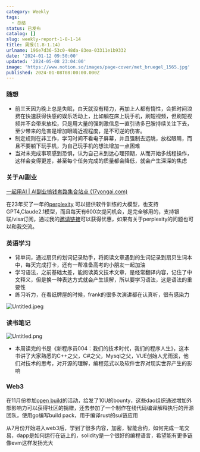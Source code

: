 ```yaml
---
category: Weekly
tags:
  - 总结
status: 已发布
catalog: []
slug: weekly-report-1-8-1-14
title: 周报(1.8-1.14)
urlname: 196e7d36-53c0-48da-83ea-03311e1b9332
date: '2024-01-12 09:50:00'
updated: '2024-05-08 23:04:00'
image: 'https://www.notion.so/images/page-cover/met_bruegel_1565.jpg'
published: 2024-01-08T08:00:00.000Z
---
```


### 随想

- 前三天因为晚上总是失眠，白天就没有精力，再加上人都有惰性，会把时间浪费在快速获得快感的娱乐活动上，比如躺在床上玩手机，刷短视频，但刷短视频并不会带来放松，只是用大量的强刺激信息一直引诱多巴胺持续关注下去，至少带来的危害是增加眼睛近视程度，是不可逆的伤害。
- 制定规则在非工作，学习时间不看电子屏幕，并且强制去远眺，放松眼睛，而且不要躺下玩手机，为自己玩手机的想法增加一点困难
- 当对未完成事项感到恐惧，认为自己未到达心理预期，从而开始多线程操作，这样会变得更差，甚至每个任务完成的质量都会降低，就会产生深深的焦虑

### 关于AI副业


[一起用AI | AI副业搞钱套路集合站点 (17yongai.com)](https://17yongai.com/)


在23年买了一年的[perplexity](https://www.perplexity.ai/) 可以提供软件训练的大模型，也支持GPT4,Claude2.1模型，而且每天有600次提问机会，是完全够用的，支持银联/visa订阅，通过我的[邀请链接](https://perplexity.ai/pro?referral_code=SGJ7X87B)可以获得优惠，如果有关于perplexity的问题也可以和我交流。


### 英语学习

- 背单词，通过扇贝的划词记录助手，将阅读文章遇到的生词记录到扇贝生词本中，每天完成打卡，还有一帮准备高考的小朋友一起加油
- 学习语法，之前基础太差，能阅读英文技术文章，是经常翻译内容，记住了中文释义，但是换一种表达方式就会产生误解，所以要学习语法，这是语法的重要性
- 练习听力，在看纸牌屋的时候，frank的很多次演讲都在认真听，很有感染力

![Untitled.jpeg](https://prod-files-secure.s3.us-west-2.amazonaws.com/5d24fe63-e567-4804-86f9-9fdc62e13082/c33f3733-be40-431e-a494-10399ac86f32/Untitled.jpeg?X-Amz-Algorithm=AWS4-HMAC-SHA256&X-Amz-Content-Sha256=UNSIGNED-PAYLOAD&X-Amz-Credential=ASIAZI2LB466UQBXXPUZ%2F20250201%2Fus-west-2%2Fs3%2Faws4_request&X-Amz-Date=20250201T213226Z&X-Amz-Expires=3600&X-Amz-Security-Token=IQoJb3JpZ2luX2VjENX%2F%2F%2F%2F%2F%2F%2F%2F%2F%2FwEaCXVzLXdlc3QtMiJIMEYCIQDlb5HjX5r5cDmbCLfjN2lr%2BxGQXv9JW7tdt03IkmJsYgIhAPoDrpzItLUHiom7Bp%2BrHTt8Uqq1CuQ5%2BdOUD%2FcIkkUiKogECN7%2F%2F%2F%2F%2F%2F%2F%2F%2F%2FwEQABoMNjM3NDIzMTgzODA1Igz0ZeASvg8LyTtiGO4q3AMwAgcQvO9KTajtJoXNJvjBA9YsLGPPJ1zOZ0DehAZ9O7W%2Bgw7O2fzeBOPNEqW%2BSTCBHM3Uweh5swkPXLFk025aZB9qgtExEz%2BvwPEp1p5gUjHfuEhzPr3hELQLkWaIa9JuiVkDexrpUvL0mjtaCDqQuLllgSEPkQSKCkQUMW1dIxxiVAd3WDGJJ2VCYTnbWOZmUxKRqTzUl3C1bvyx4P2GEx3mBMs6MDgStoRKick%2FlBuExLwOEg8V7DX1cyuCXKyfr21AJLn2Xm7jl%2FpKcayplYkoLs%2BH2VbDuKXfbd3arFSPTUX8zQjAzEhjdCDi0nos3rexeHnhpLG190NPO6OrSM5ER%2FLeojUauasXb9pqo0RSbeV998nU88DghfuYZtjicFiwt2scUA%2F2Z5dhYY57NWHkfRyJhxScJX%2BE78B1oHz4aREQBBNf9ji4hgr%2FTSJw2xRFWz6TPX3%2B17ZjAm4oYACG4sz1yXHQL4YV6ONS4ozXLwvsTXVXulQSZ6TQ4lqb1%2B8bV3%2Bhh4hbDkUE8vMed%2F395694l%2FtScUCaL86FqXb2Mp1AwUWHa8sELB98n6IRAoRIJzMiSDWK51h1AbwsNIIwUi2lCywICA0y68RV6S4Nf7W167%2BrGe3dYDCelPq8BjqkAVjvfo%2FCpJZ%2B6oC%2FBQLmrSBJcn2SP1TRGZjo2AvwHJPeo8Uv3QQOUbvyHCsitbScC0ZUkJHa2v4RlNELqnt%2FqZh0vVf54vp0jkIl7y8EbSZL1L5h3TSwr7KlSvYl1IJjn0qFcGyOLTtcpBQMVdOfqhHRlu%2FcF44TRlVrexcAeas3xWhKSr1Yfdc0dbCSYBtvu%2BLxCQcOpdi7ZEcVEg3qjWyxUKto&X-Amz-Signature=6bf362f3da41e94a8c2e209fa3f1eb2e0be8f159baa29efaa4148a5b48d8f6c8&X-Amz-SignedHeaders=host&x-id=GetObject)


### 读书笔记


![Untitled.png](https://prod-files-secure.s3.us-west-2.amazonaws.com/5d24fe63-e567-4804-86f9-9fdc62e13082/96aa439a-1c95-4054-aa84-ef4e0c8eb5d1/Untitled.png?X-Amz-Algorithm=AWS4-HMAC-SHA256&X-Amz-Content-Sha256=UNSIGNED-PAYLOAD&X-Amz-Credential=ASIAZI2LB466UQBXXPUZ%2F20250201%2Fus-west-2%2Fs3%2Faws4_request&X-Amz-Date=20250201T213226Z&X-Amz-Expires=3600&X-Amz-Security-Token=IQoJb3JpZ2luX2VjENX%2F%2F%2F%2F%2F%2F%2F%2F%2F%2FwEaCXVzLXdlc3QtMiJIMEYCIQDlb5HjX5r5cDmbCLfjN2lr%2BxGQXv9JW7tdt03IkmJsYgIhAPoDrpzItLUHiom7Bp%2BrHTt8Uqq1CuQ5%2BdOUD%2FcIkkUiKogECN7%2F%2F%2F%2F%2F%2F%2F%2F%2F%2FwEQABoMNjM3NDIzMTgzODA1Igz0ZeASvg8LyTtiGO4q3AMwAgcQvO9KTajtJoXNJvjBA9YsLGPPJ1zOZ0DehAZ9O7W%2Bgw7O2fzeBOPNEqW%2BSTCBHM3Uweh5swkPXLFk025aZB9qgtExEz%2BvwPEp1p5gUjHfuEhzPr3hELQLkWaIa9JuiVkDexrpUvL0mjtaCDqQuLllgSEPkQSKCkQUMW1dIxxiVAd3WDGJJ2VCYTnbWOZmUxKRqTzUl3C1bvyx4P2GEx3mBMs6MDgStoRKick%2FlBuExLwOEg8V7DX1cyuCXKyfr21AJLn2Xm7jl%2FpKcayplYkoLs%2BH2VbDuKXfbd3arFSPTUX8zQjAzEhjdCDi0nos3rexeHnhpLG190NPO6OrSM5ER%2FLeojUauasXb9pqo0RSbeV998nU88DghfuYZtjicFiwt2scUA%2F2Z5dhYY57NWHkfRyJhxScJX%2BE78B1oHz4aREQBBNf9ji4hgr%2FTSJw2xRFWz6TPX3%2B17ZjAm4oYACG4sz1yXHQL4YV6ONS4ozXLwvsTXVXulQSZ6TQ4lqb1%2B8bV3%2Bhh4hbDkUE8vMed%2F395694l%2FtScUCaL86FqXb2Mp1AwUWHa8sELB98n6IRAoRIJzMiSDWK51h1AbwsNIIwUi2lCywICA0y68RV6S4Nf7W167%2BrGe3dYDCelPq8BjqkAVjvfo%2FCpJZ%2B6oC%2FBQLmrSBJcn2SP1TRGZjo2AvwHJPeo8Uv3QQOUbvyHCsitbScC0ZUkJHa2v4RlNELqnt%2FqZh0vVf54vp0jkIl7y8EbSZL1L5h3TSwr7KlSvYl1IJjn0qFcGyOLTtcpBQMVdOfqhHRlu%2FcF44TRlVrexcAeas3xWhKSr1Yfdc0dbCSYBtvu%2BLxCQcOpdi7ZEcVEg3qjWyxUKto&X-Amz-Signature=10dd27c55ccff17a98f404e011924327f649d61c71ebe6069338e90efe6b96e4&X-Amz-SignedHeaders=host&x-id=GetObject)

- 本周读完的书是《新程序员004：我们的技术时代，我们的程序人生》，这本书讲了大家熟悉的C++之父，C#之父，Mysql之父，VUE创始人尤雨溪，他们对技术的思考，对开源的理解，编程范式以及软件世界对现实世界产生的影响

### Web3


在11月份参加[open build](https://openbuild.xyz/learn/challenges)的活动，给发了10U的bounty，这些dao组织通过增加外部影响力可以获得社区的捐赠，还去参加了一个制作在线代码编译解释执行的开源团队，使用go编写build pack，用于编译rust的sui链应用


从7月份开始进入web3后，学到了很多内容，加密，智能合约，如何完成一笔交易，dapp是如何运行在链上的，solidity是一个很好的编程语言，希望能有更多链像evm这样发扬光大


